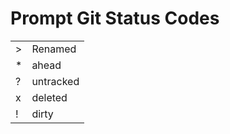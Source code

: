 # Prompt Git Status Codes

<table>
<tr><td>></td><td>Renamed</td></tr>
<tr><td>*</td><td>ahead</td></tr>
<tr><td>?</td><td>untracked</td></tr>
<tr><td>x</td><td>deleted</td></tr>
<tr><td>!</td><td>dirty</td></tr>
</table>